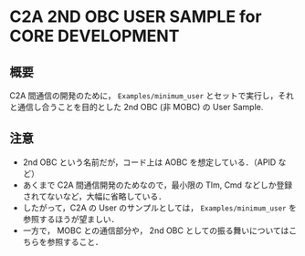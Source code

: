 # C2A 2ND OBC USER SAMPLE for CORE DEVELOPMENT

## 概要
C2A 間通信の開発のために， `Examples/minimum_user` とセットで実行し，それと通信し合うことを目的とした 2nd OBC (非 MOBC) の User Sample.

## 注意
- 2nd OBC という名前だが，コード上は AOBC を想定している．（APID など）
- あくまで C2A 間通信開発のためなので，最小限の Tlm, Cmd などしか登録されてないなど，大幅に省略している．
- したがって，C2A の User のサンプルとしては， `Examples/minimum_user` を参照するほうが望ましい．
- 一方で， MOBC との通信部分や， 2nd OBC としての振る舞いについてはこちらを参照すること．
